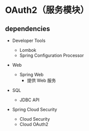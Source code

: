 # OAuth2（服务模块）

## dependencies
- Developer Tools
  - Lombok
  - Spring Configuration Processor

- Web
  - Spring Web
    - 提供 Web 服务

- SQL
  - JDBC API

- Spring Cloud Security
    - Cloud Security
    - Cloud OAuth2

